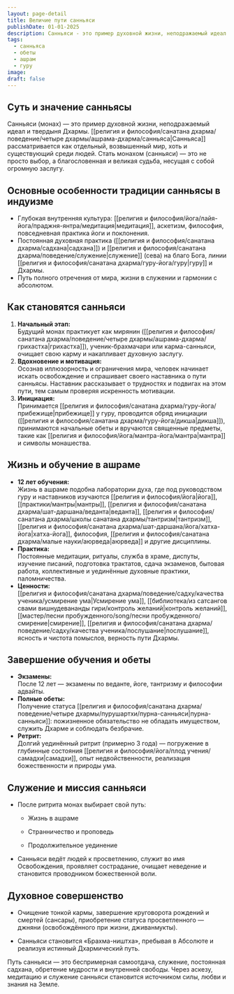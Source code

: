```yaml
---
layout: page-detail
title: Величие пути санньяси
publishDate: 01-01-2025
description: Санньяси - это пример духовной жизни, неподражаемый идеал и твердыня Дхармы. Санньяса рассматривается как отдельный, возвышенный мир, хоть и существующий среди людей. Стать монахом (санньяси) — это не просто выбор, а благословенная и великая судьба, несущая с собой огромную заслугу.
tags:
  - санньяса
  - обеты
  - ашрам
  - гуру
image: 
draft: false
---
```

## Суть и значение санньясы
Санньяси (монах) —  это  пример духовной жизни, неподражаемый идеал и твердыня Дхармы. [[религия и философия/санатана дхарма/поведение/четыре дхармы/ашрама-дхарма/санньяса|Санньяса]] рассматривается как отдельный, возвышенный мир, хоть и существующий среди людей. Стать монахом (санньяси) — это не просто выбор, а благословенная и великая судьба, несущая с собой огромную заслугу.

## Основные особенности традиции санньясы в индуизме
- Глубокая внутренняя культура: [[религия и философия/йога/лайя-йога/праджня-янтра/медитация|медитация]], аскетизм, философия, повседневная практика йоги и поклонения.
- Постоянная духовная практика ([[религия и философия/санатана дхарма/садхана|садхана]]) и [[религия и философия/санатана дхарма/поведение/служение|служение]] (сева) на благо Бога, линии [[религия и философия/санатана дхарма/гуру-йога/гуру|гуру]] и Дхармы.
- Путь полного отречения от мира, жизни в служении и гармонии с абсолютом.

## Как становятся санньяси

1. **Начальный этап:**  
    Будущий монах практикует как мирянин ([[религия и философия/санатана дхарма/поведение/четыре дхармы/ашрама-дхарма/грихастха|грихастха]]), ученик-брахмачари или карма-санньяси, очищает свою карму и накапливает духовную заслугу.
2. **Вдохновение и мотивация:**  
    Осознав иллюзорность и ограничения мира, человек начинает искать освобождение и спрашивает своего наставника о пути санньясы. Наставник рассказывает о трудностях и подвигах на этом пути, тем самым проверяя искренность мотивации.
3. **Инициация:**  
    Принимается [[религия и философия/санатана дхарма/гуру-йога/прибежище|прибежище]] у гуру, проводится обряд инициации ([[религия и философия/санатана дхарма/гуру-йога/дикша|дикша]]), принимаются начальные обеты и вручаются священные предметы, такие как [[религия и философия/йога/мантра-йога/мантра|мантра]] и символы монашества.
## Жизнь и обучение в ашраме
- **12 лет обучения:**  
    Жизнь в ашраме подобна лаборатории духа, где под руководством гуру и наставников изучаются [[религия и философия/йога|йога]], [[практики/мантры|мантры]], [[религия и философия/санатана дхарма/шат-даршана/веданта|веданта]], [[религия и философия/санатана дхарма/школы санатана дхармы/тантризм|тантризм]], [[религия и философия/санатана дхарма/шат-даршана/йога/хатха-йога|хатха-йога]], философия, [[религия и философия/санатана дхарма/малые науки/аюрведа|аюрведа]] и другие дисциплины.
- **Практика:**  
    Постоянные медитации, ритуалы, служба в храме, диспуты, изучение писаний, подготовка трактатов, сдача экзаменов, бытовая работа, коллективные и уединённые духовные практики, паломничества.
- **Ценности:**  
    [[религия и философия/санатана дхарма/поведение/садху/качества ученика/усмирение ума|Усмирение ума]], [[библиотека/из сатсангов свами вишнудевананды гири/контроль желаний|контроль желаний]], [[мастер/песни пробужденного/song/песни пробужденного/смирение|смирение]], [[религия и философия/санатана дхарма/поведение/садху/качества ученика/послушание|послушание]], ясность и чистота помыслов, верность пути Дхармы.

## Завершение обучения и обеты

- **Экзамены:**  
    После 12 лет — экзамены по веданте, йоге, тантризму и философии адвайты.
- **Полные обеты:**  
    Получение статуса [[религия и философия/санатана дхарма/поведение/четыре дхармы/пурушартхи/пурна-санньяси|пурна-санньяси]]: пожизненное обязательство не обладать имуществом, служить Дхарме и соблюдать безбрачие.
- **Ретрит:**  
    Долгий уединённый ритрит (примерно 3 года) — погружение в глубинные состояния [[религия и философия/йога/плод учения/самадхи|самадхи]], опыт недвойственности, реализация божественности и природы ума.
    

## Служение и миссия санньяси

- После ритрита монах выбирает свой путь:
    
    - Жизнь в ашраме
        
    - Странничество и проповедь
        
    - Продолжительное уединение
        
- Санньяси ведёт людей к просветлению, служит во имя Освобождения, проявляет сострадание, очищает неведение и становится проводником божественной воли.
    

## Духовное совершенство

- Очищение тонкой кармы, завершение круговорота рождений и смертей (сансары), приобретение статуса просветленного — джняни (освобождённого при жизни, дживанмукты).
    
- Санньяси становится «Брахма-ништха», пребывая в Абсолюте и реализуя истинный Дхармический путь.
    

Путь санньяси — это беспримерная самоотдача, служение, постоянная садхана, обретение мудрости и внутренней свободы. Через аскезу, медитацию и служение санньяси становится источником силы, любви и знания на Земле[](https://www.advayta.org/nasha-traditsiya/velichie-puti-sannyasi/).